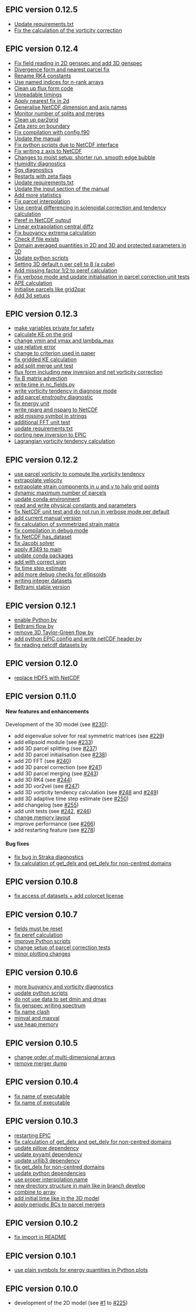 ## EPIC version 0.12.5
* [Update requirements.txt](https://github.com/EPIC-model/epic/pull/450)
* [Fix the calculation of the vorticity correction](https://github.com/EPIC-model/epic/pull/484)

## EPIC version 0.12.4
* [Fix field reading in 2D genspec and add 3D genspec](https://github.com/matt-frey/epic/pull/346)
* [Divergence form and nearest parcel fix](https://github.com/matt-frey/epic/pull/399)
* [Rename RK4 constants](https://github.com/matt-frey/epic/pull/401)
* [Use named indices for n-rank arrays](https://github.com/matt-frey/epic/pull/400)
* [Clean up flux form code](https://github.com/matt-frey/epic/pull/402)
* [Unreadable timings](https://github.com/matt-frey/epic/pull/405)
* [Apply nearest fix in 2d](https://github.com/matt-frey/epic/pull/403)
* [Generalise NetCDF dimension and axis names](https://github.com/matt-frey/epic/pull/406)
* [Monitor number of splits and merges](https://github.com/matt-frey/epic/pull/407)
* [Clean up par2grid](https://github.com/matt-frey/epic/pull/409)
* [Zeta zero on boundary](https://github.com/matt-frey/epic/pull/408)
* [Fix compilation with config.f90](https://github.com/matt-frey/epic/pull/410)
* [Update the manual](https://github.com/matt-frey/epic/pull/411)
* [Fix python scripts due to NetCDF interface](https://github.com/matt-frey/epic/pull/412)
* [Fix writing z axis to NetCDF](https://github.com/matt-frey/epic/pull/413)
* [Changes to moist setup: shorter run, smooth edge bubble](https://github.com/matt-frey/epic/pull/414)
* [Humidity diagnostics](https://github.com/matt-frey/epic/pull/415)
* [Sgs diagnostics](https://github.com/matt-frey/epic/pull/416)
* [Restarts with zeta flags](https://github.com/matt-frey/epic/pull/417)
* [Update requirements.txt](https://github.com/matt-frey/epic/pull/418)
* [Update the input section of the manual](https://github.com/matt-frey/epic/pull/419)
* [Add more statistics](https://github.com/matt-frey/epic/pull/420)
* [Fix parcel interpolation](https://github.com/matt-frey/epic/pull/423)
* [Use central differencing in solenoidal correction and tendency calculation](https://github.com/matt-frey/epic/pull/425)
* [Peref in NetCDF output](https://github.com/matt-frey/epic/pull/422)
* [Linear extrapolation central diffz](https://github.com/matt-frey/epic/pull/426)
* [Fix buoyancy extrema calculation](https://github.com/matt-frey/epic/pull/427)
* [Check if file exists](https://github.com/matt-frey/epic/pull/430)
* [Domain averaged quantities in 2D and 3D and protected parameters in 2D](https://github.com/matt-frey/epic/pull/431)
* [Update python scripts](https://github.com/matt-frey/epic/pull/432)
* [Setting 3D default n per cell to 8 (a cube)](https://github.com/matt-frey/epic/pull/434)
* [Add missing factor 1/2 to peref calculation](https://github.com/matt-frey/epic/pull/437)
* [Fix verbose mode and update initialisation in parcel correction unit tests](https://github.com/matt-frey/epic/pull/435)
* [APE calculation](https://github.com/matt-frey/epic/pull/440)
* [Initialise parcels like grid2par](https://github.com/matt-frey/epic/pull/441)
* [Add 3d setups](https://github.com/matt-frey/epic/pull/433)

## EPIC version 0.12.3
* [make variables private for safety](https://github.com/matt-frey/epic/pull/359)
* [calculate KE on the grid](https://github.com/matt-frey/epic/pull/358)
* [change vmin and vmax and lambda_max](https://github.com/matt-frey/epic/pull/345)
* [use relative error](https://github.com/matt-frey/epic/pull/360)
* [change to criterion used in paper](https://github.com/matt-frey/epic/pull/344)
* [fix gridded KE calculation](https://github.com/matt-frey/epic/pull/381)
* [add split merge unit test](https://github.com/matt-frey/epic/pull/380)
* [flux form including new inversion and net vorticity correction](https://github.com/matt-frey/epic/pull/379)
* [fix B matrix advection](https://github.com/matt-frey/epic/pull/388)
* [write time in nc_fields.py](https://github.com/matt-frey/epic/pull/389)
* [write vorticity tendency in diagnose mode](https://github.com/matt-frey/epic/pull/390)
* [add parcel enstrophy diagnostic](https://github.com/matt-frey/epic/pull/391)
* [fix energy unit](https://github.com/matt-frey/epic/pull/392)
* [write nparg and nsparg to NetCDF](https://github.com/matt-frey/epic/pull/393)
* [add missing symbol in strings](https://github.com/matt-frey/epic/pull/394)
* [additional FFT unit test](https://github.com/matt-frey/epic/pull/395)
* [update requirements.txt](https://github.com/matt-frey/epic/pull/396)
* [porting new inversion to EPIC](https://github.com/matt-frey/epic/pull/397)
* [Lagrangian vorticity tendency calculation](https://github.com/matt-frey/epic/pull/398)
## EPIC version 0.12.2
* [use parcel vorticity to compute the vorticity tendency](https://github.com/matt-frey/epic/pull/327)
* [extrapolate velocity](https://github.com/matt-frey/epic/pull/333)
* [extrapolate strain components in u and v to halo grid points](https://github.com/matt-frey/epic/pull/336)
* [dynamic maximum number of parcels](https://github.com/matt-frey/epic/pull/334)
* [update conda environment](https://github.com/matt-frey/epic/pull/339)
* [read and write physical constants and parameters](https://github.com/matt-frey/epic/pull/337)
* [fix NetCDF unit test and do not run in verbose mode per default](https://github.com/matt-frey/epic/pull/340)
* [add current manual version](https://github.com/matt-frey/epic/pull/341)
* [fix calculation of symmetrized strain matrix](https://github.com/matt-frey/epic/pull/342)
* [fix compilation in debug mode](https://github.com/matt-frey/epic/pull/343)
* [fix NetCDF has_dataset](https://github.com/matt-frey/epic/pull/348)
* [fix Jacobi solver](https://github.com/matt-frey/epic/pull/349)
* [apply  #349 to main](https://github.com/matt-frey/epic/pull/350)
* [update conda packages](https://github.com/matt-frey/epic/pull/353)
* [add with correct sign](https://github.com/matt-frey/epic/pull/351)
* [fix time step estimate](https://github.com/matt-frey/epic/pull/354)
* [add more debug checks for ellipsoids](https://github.com/matt-frey/epic/pull/355)
* [writing integer datasets](https://github.com/matt-frey/epic/pull/356)
* [Beltrami stable version](https://github.com/matt-frey/epic/pull/357)
## EPIC version 0.12.1
* [enable Python by](https://github.com/matt-frey/epic/pull/328)
* [Beltrami flow by](https://github.com/matt-frey/epic/pull/330)
* [remove 3D Taylor-Green flow by](https://github.com/matt-frey/epic/pull/331)
* [add python EPIC config and write netCDF header by](https://github.com/matt-frey/epic/pull/329)
* [fix reading netcdf datasets by](https://github.com/matt-frey/epic/pull/332)
## EPIC version 0.12.0
* [replace HDF5 with NetCDF](https://github.com/matt-frey/epic/pull/325)
## EPIC version 0.11.0
#### New features and enhancements
Development of the 3D model (see [#230](https://github.com/matt-frey/epic/issues/230)):
* add eigenvalue solver for real symmetric matrices (see [#229](https://github.com/matt-frey/epic/pull/229))
* add ellipsoid module (see [#233](https://github.com/matt-frey/epic/pull/233))
* add 3D parcel splitting (see [#237](https://github.com/matt-frey/epic/pull/237))
* add 3D parcel initialisation (see [#238](https://github.com/matt-frey/epic/pull/238))
* add 2D FFT (see [#240](https://github.com/matt-frey/epic/pull/240))
* add 3D parcel correction (see [#241](https://github.com/matt-frey/epic/pull/241))
* add 3D parcel merging (see [#243](https://github.com/matt-frey/epic/pull/243))
* add 3D RK4 (see [#244](https://github.com/matt-frey/epic/pull/244))
* add 3D vor2vel (see [#247](https://github.com/matt-frey/epic/pull/247))
* add 3D vorticity tendency calculation (see [#248](https://github.com/matt-frey/epic/pull/248) and [#249](https://github.com/matt-frey/epic/pull/249))
* add 3D adaptive time step estimate (see [#250](https://github.com/matt-frey/epic/pull/250))
* add changelog (see [#255](https://github.com/matt-frey/epic/pull/255))
* add unit tests (see [#242](https://github.com/matt-frey/epic/pull/242), [#246](https://github.com/matt-frey/epic/pull/246))
* [change memory layout](https://github.com/matt-frey/epic/pull/264)
* improve performance (see [#266](https://github.com/matt-frey/epic/pull/266))
* add restarting feature (see [#278](https://github.com/matt-frey/epic/pull/278))
#### Bug fixes
* [fix bug in Straka diagnostics](https://github.com/matt-frey/epic/pull/265)
* [fix calculation of get_delx and get_dely for non-centred domains](https://github.com/matt-frey/epic/pull/279)
## EPIC version 0.10.8
* [fix access of datasets + add colorcet license](https://github.com/matt-frey/epic/pull/321)
## EPIC version 0.10.7
* [fields must be reset](https://github.com/matt-frey/epic/pull/315)
* [fix peref calculation](https://github.com/matt-frey/epic/pull/317)
* [improve Python scripts](https://github.com/matt-frey/epic/pull/318)
* [change setup of parcel correction tests](https://github.com/matt-frey/epic/pull/316)
* [minor plotting changes](https://github.com/matt-frey/epic/pull/319)
## EPIC version 0.10.6
* [more buoyancy and vorticity diagnostics](https://github.com/matt-frey/epic/pull/310)
* [update python scripts](https://github.com/matt-frey/epic/pull/308)
* [do not use data to set dmin and dmax](https://github.com/matt-frey/epic/pull/311)
* [fix genspec writing spectrum](https://github.com/matt-frey/epic/pull/309)
* [fix name clash](https://github.com/matt-frey/epic/pull/312)
* [minval and maxval](https://github.com/matt-frey/epic/pull/313)
* [use heap memory](https://github.com/matt-frey/epic/pull/314)
## EPIC version 0.10.5
* [change order of multi-dimensional arrays](https://github.com/matt-frey/epic/pull/302)
* [remove merger dump](https://github.com/matt-frey/epic/pull/304)
## EPIC version 0.10.4
* [fix name of executable](https://github.com/matt-frey/epic/pull/299)
* [fix name of executable](https://github.com/matt-frey/epic/pull/301)
## EPIC version 0.10.3
* [restarting EPIC](https://github.com/matt-frey/epic/pull/278)
* [fix calculation of get_delx and get_dely for non-centred domains](https://github.com/matt-frey/epic/pull/279)
* [update pillow dependency](https://github.com/matt-frey/epic/pull/280)
* [update pyyaml dependency](https://github.com/matt-frey/epic/pull/281)
* [update urllib3 dependency](https://github.com/matt-frey/epic/pull/282)
* [fix get_delx for non-centred domains](https://github.com/matt-frey/epic/pull/283)
* [update python dependencies](https://github.com/matt-frey/epic/pull/285)
* [use proper interpolation name](https://github.com/matt-frey/epic/pull/287)
* [new directory structure in main like in branch develop](https://github.com/matt-frey/epic/pull/291)
* [combine to array](https://github.com/matt-frey/epic/pull/293)
* [add initial time like in the 3D model](https://github.com/matt-frey/epic/pull/295)
* [apply periodic BCs to parcel mergers](https://github.com/matt-frey/epic/pull/298)
## EPIC version 0.10.2
* [fix import in README](https://github.com/matt-frey/epic/commit/fa36d763f9ee9d16c60b9bca58a5bc60e5464105)
## EPIC version 0.10.1
* [use plain symbols for energy quantities in Python plots](https://github.com/matt-frey/epic/commit/9337c95b6851f7f0b7546f7ff40d3acdbad78844)
## EPIC version 0.10.0
* development of the 2D model (see [#1](https://github.com/matt-frey/epic/pull/1) to [#225](https://github.com/matt-frey/epic/pull/225))
